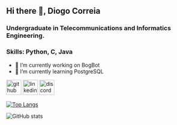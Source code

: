## Hi there 👋, Diogo Correia
### Undergraduate in Telecommunications and Informatics Engineering.


### Skills: Python, C, Java


- 🔭 I’m currently working on BogBot 
- 🌱 I’m currently learning PostgreSQL 


[<img src='https://cdn.jsdelivr.net/npm/simple-icons@3.0.1/icons/github.svg' alt='github' height='40'>](https://github.com/DiogoCorreia03)  [<img src='https://cdn.jsdelivr.net/npm/simple-icons@3.0.1/icons/linkedin.svg' alt='linkedin' height='40'>](https://www.linkedin.com/in/diogocorreia03/)  [<img src='https://cdn.jsdelivr.net/npm/simple-icons@3.0.1/icons/discord.svg' alt='discord' height='40'>](discordapp.com/users/314458509184073728)  

[![Top Langs](https://github-readme-stats.vercel.app/api/top-langs/?username=DiogoCorreia03)](https://github.com/anuraghazra/github-readme-stats)

![GitHub stats](https://github-readme-stats.vercel.app/api?username=DiogoCorreia03&show_icons=true&count_private=true)  

